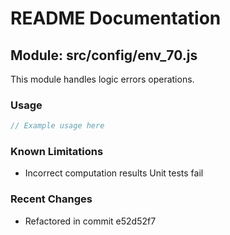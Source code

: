 # README Documentation

## Module: src/config/env_70.js

This module handles logic errors operations.

### Usage

```java
// Example usage here
```

### Known Limitations

- Incorrect computation results Unit tests fail

### Recent Changes

- Refactored in commit e52d52f7

